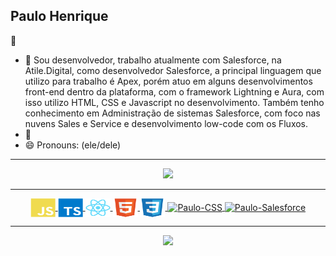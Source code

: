 ###  <h2>Paulo Henrique </h2>👋

- 🔭 Sou desenvolvedor, trabalho atualmente com Salesforce, na Atile.Digital, como desenvolvedor Salesforce, a principal linguagem que utilizo para trabalho é Apex, porém atuo em alguns desenvolvimentos front-end dentro da plataforma, com o framework Lightning e Aura, com isso utilizo HTML, CSS e Javascript no desenvolvimento. Também tenho conhecimento em Administração de sistemas Salesforce, com foco nas nuvens Sales e Service e desenvolvimento low-code com os Fluxos. 
- 🌱 
- 😄 Pronouns: (ele/dele)
<hr>
<div align="center">
  <a href="https://github.com/paulo-101">
  <img height="180em" src="https://github-readme-stats.vercel.app/api?username=paulo-101&show_icons=true&theme=dark&include_all_commits=true&count_private=true"/>
</div>
  <hr>
  <div align= "center">
  <img align="center" alt="Paulo-Js" height="30" width="40" src="https://raw.githubusercontent.com/devicons/devicon/master/icons/javascript/javascript-plain.svg">
  <img align="center" alt="Paulo-Ts" height="30" width="40" src="https://raw.githubusercontent.com/devicons/devicon/master/icons/typescript/typescript-plain.svg">
  <img align="center" alt="Paulo-React" height="30" width="40" src="https://raw.githubusercontent.com/devicons/devicon/master/icons/react/react-original.svg">
  <img align="center" alt="Paulo-HTML" height="30" width="40" src="https://raw.githubusercontent.com/devicons/devicon/master/icons/html5/html5-original.svg">
  <img align="center" alt="Paulo-CSS" height="30" width="40" src="https://raw.githubusercontent.com/devicons/devicon/master/icons/css3/css3-original.svg">
  <img align="center" alt="Paulo-CSS" height="30" width="40" src="https://cdn.jsdelivr.net/gh/devicons/devicon/icons/nodejs/nodejs-original.svg" />
  <img align="center" alt="Paulo-Salesforce" height="30" width="40" src="https://cdn.jsdelivr.net/gh/devicons/devicon/icons/salesforce/salesforce-original.svg" />
          
  </div>  
  <hr>
  <div align ="center">
      <a href="https://www.linkedin.com/in/paulohsilva01/" target="_blank"><img src="https://img.shields.io/badge/-LinkedIn-%230077B5?style=for-the-badge&logo=linkedin&logoColor=white" target="_blank"></a> 

  </div>  
  
  

  
